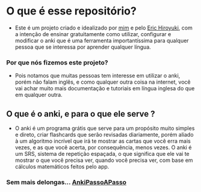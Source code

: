 # O que é esse repositório?
- Este é um projeto criado e idealizado por [mim](https://www.linkedin.com/in/giulliano-amaral/) e pelo [Eric Hiroyuki](https://www.youtube.com/@EricHiroyuki), com a intenção de ensinar gratuitamente como utilizar, configurar e modificar o anki que é uma ferramenta importantíssima para qualquer pessoa que se interessa por aprender qualquer língua.

### Por que nós fizemos este projeto?
- Pois notamos que muitas pessoas tem interesse em utilizar o anki, porém não falam inglês, e como qualquer outra coisa na internet, você vai achar muito mais documentação e tutoriais em língua inglesa do que em qualquer outra.

## O que é o anki, e para o que ele serve ?
- O anki é um programa grátis que serve para um propósito muito simples e direto, criar flashcards que serão revisadas diariamente, porém aliado à um algoritmo incrível que irá te mostrar as cartas que você erra mais vezes, e as que você acerta, por consequência, menos vezes. O anki é um SRS, sistema de repetição espaçada, o que significa que ele vai te mostrar o que você precisa ver, quando você precisa ver, com base em cálculos matemáticos feitos pelo app.

### Sem mais delongas... [AnkiPassoAPasso](https://github.com/giuskywalker/AnkiPassoaPasso/blob/main/AnkiConfig.md)
